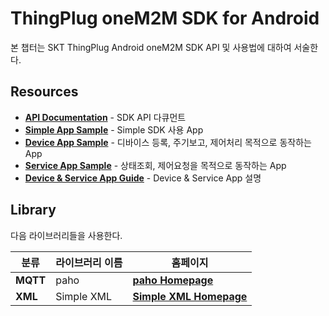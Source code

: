 
ThingPlug oneM2M SDK for Android
===
본 챕터는 SKT ThingPlug Android oneM2M SDK API 및 사용법에 대하여 서술한다.

## Resources
* **[API Documentation](http://sobhamo.github.io/hello-world/)** - SDK API 다큐먼트
* **[Simple App Sample](https://github.com/sobhamo1/SDK)** - Simple SDK 사용 App
* **[Device App Sample](https://github.com/sobhamo1/SDK)** - 디바이스 등록, 주기보고, 제어처리 목적으로 동작하는 App 
* **[Service App Sample](https://github.com/sobhamo1/SDK)** - 상태조회, 제어요청을 목적으로 동작하는 App
* **[Device & Service App Guide](https://github.com/sobhamo/hello-world/blob/master/SDK/Android/Sample_App.md)** - Device & Service App 설명

## Library
다음 라이브러리들을 사용한다.

분류 | 라이브러리 이름 | 홈페이지
------------ | ------------- | -------------
__MQTT__ | paho | **[paho Homepage](https://eclipse.org/paho/)**
__XML__ | Simple XML | **[Simple XML Homepage](http://simple.sourceforge.net/)**



